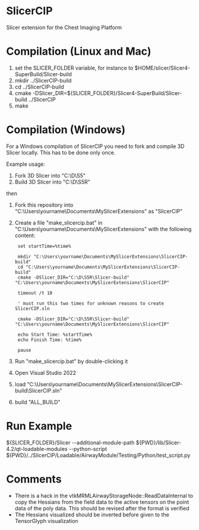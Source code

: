 SlicerCIP
=========

Slicer extension for the Chest Imaging Platform


Compilation (Linux and Mac) 
===========

1. set the SLICER_FOLDER variable, for instance to $HOME/slicer/Slicer4-SuperBuild/Slicer-build
2. mkdir ../SlicerCIP-build
3. cd ../SlicerCIP-build
4. cmake -DSlicer_DIR=${SLICER_FOLDER}/Slicer4-SuperBuild/Slicer-build ../SlicerCIP
5. make

Compilation (Windows)
===========

For a Windows compilation of SlicerCIP you need to fork and compile 3D Slicer locally. This has to be done only once.  

Example usage: 

1. Fork 3D Slicer into "C:\D\S5\"
2. Build 3D Slicer into "C:\D\S5R\" 

then 

1. Fork this repository into "C:\Users\yourname\Documents\MySlicerExtensions" as "SlicerCIP"
2. Create a file "make_slicercip.bat" in "C:\Users\yourname\Documents\MySlicerExtensions" with the following content: 

		set startTime=%time%

		mkdir "C:\Users\yourname\Documents\MySlicerExtensions\SlicerCIP-build"
		cd "C:\Users\yourname\Documents\MySlicerExtensions\SlicerCIP-build"
		cmake -DSlicer_DIR="C:\D\S5R\Slicer-build" "C:\Users\yourname\Documents\MySlicerExtensions\SlicerCIP"

		timeout /t 10

		' must run this two times for unknown reasons to create SlicerCIP.sln

		cmake -DSlicer_DIR="C:\D\S5R\Slicer-build" "C:\Users\yourname\Documents\MySlicerExtensions\SlicerCIP"

		echo Start Time: %startTime%
		echo Finish Time: %time%

		pause
3. Run "make_slicercip.bat" by double-clicking it
4. Open Visual Studio 2022
5. load "C:\Users\yourname\Documents\MySlicerExtensions\SlicerCIP-build\SlicerCIP.sln"
6. build "ALL_BUILD"


Run Example
===========

${SLICER_FOLDER}/Slicer --additional-module-path ${PWD}/lib/Slicer-4.2/qt-loadable-modules --python-script ${PWD}/../SlicerCIP/Loadable/AirwayModule/Testing/Python/test_script.py


Comments
========

* There is a hack in the vtkMRMLAirwayStorageNode::ReadDataInternal to copy the Hessians from the field data to the active tensors on the point data of the poly data. This should be revised after the format is verified
* The Hessians visualized should be inverted before given to the TensorGlyph visualization 
